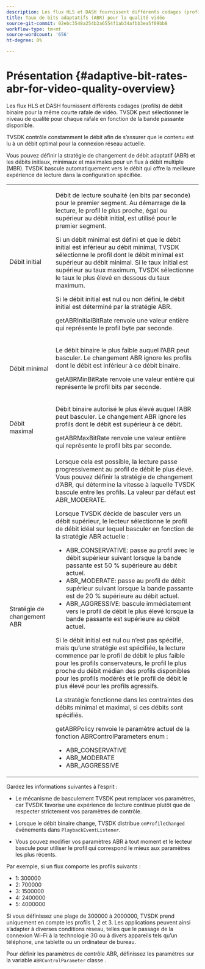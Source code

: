 ```yaml
---
description: Les flux HLS et DASH fournissent différents codages (profils) de débit binaire pour la même courte rafale de vidéo. TVSDK peut sélectionner le niveau de qualité pour chaque rafale en fonction de la bande passante disponible.
title: Taux de bits adaptatifs (ABR) pour la qualité vidéo
source-git-commit: 02ebc3548a254b2a6554f1ab34afbb3ea5f09bb8
workflow-type: tm+mt
source-wordcount: '656'
ht-degree: 0%

---
```


# Présentation {#adaptive-bit-rates-abr-for-video-quality-overview}

Les flux HLS et DASH fournissent différents codages (profils) de débit binaire pour la même courte rafale de vidéo. TVSDK peut sélectionner le niveau de qualité pour chaque rafale en fonction de la bande passante disponible.

TVSDK contrôle constamment le débit afin de s’assurer que le contenu est lu à un débit optimal pour la connexion réseau actuelle.

Vous pouvez définir la stratégie de changement de débit adaptatif (ABR) et les débits initiaux, minimaux et maximales pour un flux à débit multiple (MBR). TVSDK bascule automatiquement vers le débit qui offre la meilleure expérience de lecture dans la configuration spécifiée.

<table id="table_AF838E082235406AA359BF1C1A77F85F"> 
 <tbody> 
  <tr> 
   <td colname="col01"> Débit initial </td> 
   <td colname="col2"> <p>Débit de lecture souhaité (en bits par seconde) pour le premier segment. Au démarrage de la lecture, le profil le plus proche, égal ou supérieur au débit initial, est utilisé pour le premier segment. </p> <p> Si un débit minimal est défini et que le débit initial est inférieur au débit minimal, TVSDK sélectionne le profil dont le débit minimal est supérieur au débit minimal. Si le taux initial est supérieur au taux maximum, TVSDK sélectionne le taux le plus élevé en dessous du taux maximum. </p> <p>Si le débit initial est nul ou non défini, le débit initial est déterminé par la stratégie ABR. </p> <p><span class="codeph"> getABRInitialBitRate</span> renvoie une valeur entière qui représente le profil byte par seconde. </p> </td> 
  </tr> 
  <tr> 
   <td colname="col01"> Débit minimal </td> 
   <td colname="col2"> <p>Le débit binaire le plus faible auquel l’ABR peut basculer. Le changement ABR ignore les profils dont le débit est inférieur à ce débit binaire. </p> <p><span class="codeph"> getABRMinBitRate</span> renvoie une valeur entière qui représente le profil bits par seconde. </p> </td> 
  </tr> 
  <tr> 
   <td colname="col01"> Débit maximal </td> 
   <td colname="col2"> <p>Débit binaire autorisé le plus élevé auquel l’ABR peut basculer. Le changement ABR ignore les profils dont le débit est supérieur à ce débit. </p> <p><span class="codeph"> getABRMaxBitRate</span> renvoie une valeur entière qui représente le profil bits par seconde. </p> </td> 
  </tr> 
  <tr> 
   <td colname="col01"> Stratégie de changement ABR </td> 
   <td colname="col2"> Lorsque cela est possible, la lecture passe progressivement au profil de débit le plus élevé. Vous pouvez définir la stratégie de changement d’ABR, qui détermine la vitesse à laquelle TVSDK bascule entre les profils. La valeur par défaut est <span class="codeph"> ABR_MODERATE</span>. <p>Lorsque TVSDK décide de basculer vers un débit supérieur, le lecteur sélectionne le profil de débit idéal sur lequel basculer en fonction de la stratégie ABR actuelle : 
     <ul id="ul_AC9C99D84A3B4A8DBD1A05CC05DEE771"> 
      <li id="li_B79C0AA2CBFB42FF98A257CEC9C400BA"><span class="codeph"> ABR_CONSERVATIVE</span>: passe au profil avec le débit supérieur suivant lorsque la bande passante est 50 % supérieure au débit actuel. </li> 
      <li id="li_38CC3A95D8634F359D0F7C273D0108C0"><span class="codeph"> ABR_MODERATE</span>: passe au profil de débit supérieur suivant lorsque la bande passante est de 20 % supérieure au débit actuel. </li> 
      <li id="li_E845C035420D4B3FB2B179F448F8CA85"><span class="codeph"> ABR_AGGRESSIVE</span>: bascule immédiatement vers le profil de débit le plus élevé lorsque la bande passante est supérieure au débit actuel. </li> 
     </ul> </p> <p>Si le débit initial est nul ou n’est pas spécifié, mais qu’une stratégie est spécifiée, la lecture commence par le profil de débit le plus faible pour les profils conservateurs, le profil le plus proche du débit médian des profils disponibles pour les profils modérés et le profil de débit le plus élevé pour les profils agressifs. </p> <p>La stratégie fonctionne dans les contraintes des débits minimal et maximal, si ces débits sont spécifiés. </p> <p><span class="codeph"> getABRPolicy</span> renvoie le paramètre actuel de la fonction <span class="codeph"> ABRControlParameters</span> enum : 
     <ul id="ul_bd4_5kb_cz"> 
      <li id="li_E7C118AF48994454B7B3C016913DE545"><span class="codeph"> ABR_CONSERVATIVE</span> </li> 
      <li id="li_0A90BB42786449629CE7DD3364B385EE"><span class="codeph"> ABR_MODERATE</span> </li> 
      <li id="li_AFEB9B2862F24A369CA90596184A2883"><span class="codeph"> ABR_AGGRESSIVE</span> </li> 
     </ul> </p> </td> 
  </tr> 
 </tbody> 
</table>

Gardez les informations suivantes à l’esprit :

* Le mécanisme de basculement TVSDK peut remplacer vos paramètres, car TVSDK favorise une expérience de lecture continue plutôt que de respecter strictement vos paramètres de contrôle.
* Lorsque le débit binaire change, TVSDK distribue `onProfileChanged` événements dans `PlaybackEventListener`.

* Vous pouvez modifier vos paramètres ABR à tout moment et le lecteur bascule pour utiliser le profil qui correspond le mieux aux paramètres les plus récents.

Par exemple, si un flux comporte les profils suivants :

* 1: 300000
* 2: 700000
* 3: 1500000
* 4: 2400000
* 5: 4000000

Si vous définissez une plage de 300000 à 2000000, TVSDK prend uniquement en compte les profils 1, 2 et 3. Les applications peuvent ainsi s’adapter à diverses conditions réseau, telles que le passage de la connexion Wi-Fi à la technologie 3G ou à divers appareils tels qu’un téléphone, une tablette ou un ordinateur de bureau.

Pour définir les paramètres de contrôle ABR, définissez les paramètres sur la variable `ABRControlParameter` classe .
